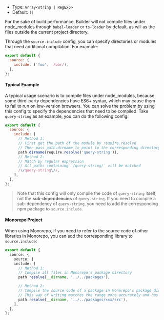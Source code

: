 - Type: `Array<string | RegExp>`
- Default: `[]`

For the sake of build performance, Builder will not compile files under node_modules through `babel-loader` or `ts-loader` by default, as will as the files outside the current project directory.

Through the `source.include` config, you can specify directories or modules that need additional compilation. For example:

```js
export default {
  source: {
    include: ['foo',  /bar/],
  },
};
```

#### Typical Example

A typical usage scenario is to compile files under node_modules, because some third-party dependencies have ES6+ syntax, which may cause them to fail to run on low-version browsers. You can solve the problem by using this config to specify the dependencies that need to be compiled. Take `query-string` as an example, you can do the following config:

```js
export default {
  source: {
    include: [
      // Method 1:
      // First get the path of the module by require.resolve
      // Then pass path.dirname to point to the corresponding directory
      path.dirname(require.resolve('query-string')),
      // Method 2:
      // Match by regular expression
      // All paths containing `/query-string/` will be matched
      /\/query-string\//,
    ],
  },
};
```

> Note that this config will only compile the code of `query-string` itself, not the **sub-dependencies** of `query-string`. If you need to compile a sub-dependency of `query-string`, you need to add the corresponding npm package to `source.include`.

#### Monorepo Project

When using Monorepo, if you need to refer to the source code of other libraries in Monorepo, you can add the corresponding library to `source.include`:

```ts
export default {
  source: {
    source: {
    include: [
      // Method 1:
      // Compile all files in Monorepo's package directory
      path.resolve(__dirname, '../../packages'),

      // Method 2:
      // Compile the source code of a package in Monorepo's package directory
      // This way of writing matches the range more accurately and has less impact on the overall build performance.
      path.resolve(__dirname, '../../packages/xxx/src'),
    ],
  },
};
```
